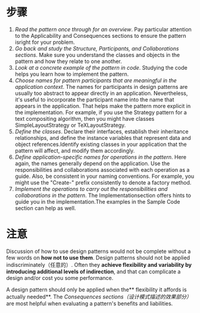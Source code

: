 # 步骤

1. *Read the pattern once through for an overview*. Pay particular attention to the Applicability and Consequences sections to ensure the pattern isright for your problem. 
2. *Go back and study the Structure, Participants, and Collaborations sections*. Make sure you understand the classes and objects in the pattern and how they relate to one another. 
3.  *Look at a concrete example of the pattern in code*. Studying the code helps you learn how to implement the pattern. 
4.  *Choose names for pattern participants that are meaningful in the application context*. The names for participants in design patterns are usually too abstract to appear directly in an application. Nevertheless, it's useful to incorporate the participant name into the name that appears in the application. That helps make the pattern more explicit in the implementation. For example, if you use the Strategy pattern for a text compositing algorithm, then you might have classes SimpleLayoutStrategy or TeXLayoutStrategy. 
5.  *Define the classes*. Declare their interfaces, establish their inheritance relationships, and define the instance variables that represent data and object references.Identify existing classes in your application that the pattern will affect, and modify them accordingly.
6.  *Define application-specific names for operations in the pattern*. Here again, the names generally depend on the application. Use the responsibilities and collaborations associated with each operation as a guide. Also, be consistent in your naming conventions. For example, you might use the "Create-" prefix consistently to denote a factory method. 
7.  *Implement the operations to carry out the responsibilities and collaborations in the pattern*. The Implementationsection offers hints to guide you in the implementation.The examples in the Sample Code section can help as well.

# 注意
Discussion of how to use design patterns would not be complete without a few words on **how not to use them**. 
Design patterns should not be applied indiscriminately（任意的）. Often they **achieve flexibility and variability by introducing additional levels of indirection**, and that can complicate a design and/or cost you some performance. 

A design pattern should only be applied when the** flexibility it affords is actually needed**. The *Consequences sections（设计模式描述的效果部分）* are most helpful when evaluating a pattern's benefits and liabilities.